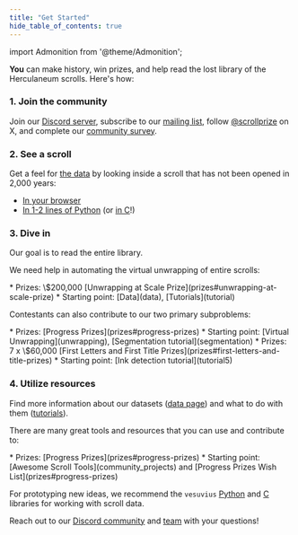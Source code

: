 ```yaml
---
title: "Get Started"
hide_table_of_contents: true
---
```


<head>
  <html data-theme="dark" />

  <meta
    name="description"
    content="A $1,500,000+ machine learning and computer vision competition"
  />

  <meta property="og:type" content="website" />
  <meta property="og:url" content="https://scrollprize.org" />
  <meta property="og:title" content="Vesuvius Challenge" />
  <meta
    property="og:description"
    content="A $1,500,000+ machine learning and computer vision competition"
  />
  <meta
    property="og:image"
    content="https://scrollprize.org/img/social/opengraph.jpg"
  />

  <meta property="twitter:card" content="summary_large_image" />
  <meta property="twitter:url" content="https://scrollprize.org" />
  <meta property="twitter:title" content="Vesuvius Challenge" />
  <meta
    property="twitter:description"
    content="A $1,500,000+ machine learning and computer vision competition"
  />
  <meta
    property="twitter:image"
    content="https://scrollprize.org/img/social/opengraph.jpg"
  />
</head>

import Admonition from '@theme/Admonition';

**You** can make history, win prizes, and help read the lost library of the Herculaneum scrolls. Here's how:

### 1. Join the community

Join our [Discord server](https://discord.com/invite/uTfNwwecCQ), subscribe to our [mailing list](https://scrollprize.substack.com), follow [@scrollprize](https://x.com/scrollprize) on X, and complete our [community survey](https://forms.gle/mtA3B4uQusVFTEDu9).

### 2. See a scroll

Get a feel for [the data](data) by looking inside a scroll that has not been opened in 2,000 years:
* [In your browser](https://dl.ash2txt.org/view/Scroll1)
* [In 1-2 lines of Python](https://github.com/ScrollPrize/villa/tree/main/vesuvius) (or [in C](https://github.com/ScrollPrize/villa/tree/main/vesuvius-c)!)

### 3. Dive in

Our goal is to read the entire library.

We need help in automating the virtual unwrapping of entire scrolls:

<Admonition type="tip" icon="📜" title="Unwrapping at Scale">
* Prizes: \$200,000 [Unwrapping at Scale Prize](prizes#unwrapping-at-scale-prize)
* Starting point: [Data](data), [Tutorials](tutorial)
</Admonition>

Contestants can also contribute to our two primary subproblems:

<Admonition type="info" icon="⚙️" title="Segmentation">
* Prizes: [Progress Prizes](prizes#progress-prizes)
* Starting point: [Virtual Unwrapping](unwrapping), [Segmentation tutorial](segmentation)
</Admonition>

<Admonition type="info" icon="🖋️" title="Ink Detection">
* Prizes: 7 x \$60,000 [First Letters and First Title Prizes](prizes#first-letters-and-title-prizes)
* Starting point: [Ink detection tutorial](tutorial5)
</Admonition>

### 4. Utilize resources

Find more information about our datasets ([data page](data)) and what to do with them ([tutorials](tutorial)).

There are many great tools and resources that you can use and contribute to:

<Admonition type="danger" icon="🌎" title="Open Source">
* Prizes: [Progress Prizes](prizes#progress-prizes)
* Starting point: [Awesome Scroll Tools](community_projects) and [Progress Prizes Wish List](prizes#progress-prizes)
</Admonition>

For prototyping new ideas, we recommend the `vesuvius` [Python](https://github.com/ScrollPrize/villa/tree/main/vesuvius) and [C](https://github.com/ScrollPrize/villa/tree/main/vesuvius-c) libraries for working with scroll data.

Reach out to our [Discord community](https://discord.com/invite/uTfNwwecCQ) and [team](mailto:team@scrollprize.org) with your questions!

<!-- cloud image https://github.com/ScrollPrize/cloud-image -->
<!-- cloud credits (link to form to apply for them) -->
<!-- Minecraft -->

<!--
2min intro videos:
intro - where we are
ink detection
segmentation
virtual unwrapping/2023 GP
scroll walking tour
existing papyrus video? should be on website somewhere! https://x.com/natfriedman/status/1703422593670541437
-->
